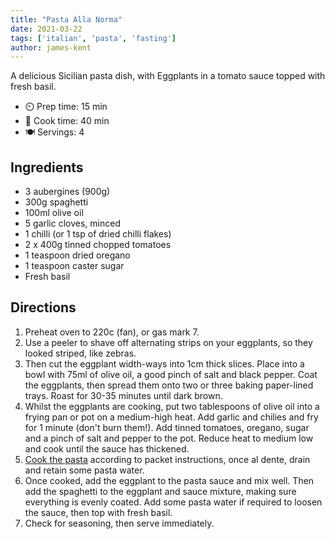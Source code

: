 ```yaml
---
title: "Pasta Alla Norma"
date: 2021-03-22
tags: ['italian', 'pasta', 'fasting']
author: james-kent
---
```


A delicious Sicilian pasta dish, with Eggplants in a tomato sauce topped with fresh basil.

- ⏲️ Prep time: 15 min
- 🍳 Cook time: 40 min
- 🍽️ Servings: 4

## Ingredients

- 3 aubergines (900g)
- 300g spaghetti
- 100ml olive oil
- 5 garlic cloves, minced
- 1 chilli (or 1 tsp of dried chilli flakes)
- 2 x 400g tinned chopped tomatoes
- 1 teaspoon dried oregano
- 1 teaspoon caster sugar
- Fresh basil

## Directions

1. Preheat oven to 220c (fan), or gas mark 7.
2. Use a peeler to shave off alternating strips on your eggplants, so they looked striped, like zebras.
3. Then cut the eggplant width-ways into 1cm thick slices. Place into a bowl with 75ml of olive oil, a good pinch of
   salt and black pepper. Coat the eggplants, then spread them onto two or three baking paper-lined trays. Roast for
   30-35 minutes until dark brown.
4. Whilst the eggplants are cooking, put two tablespoons of olive oil into a frying pan or pot on a medium-high heat.
   Add garlic and chilies and fry for 1 minute (don't burn them!). Add tinned tomatoes, oregano, sugar and a pinch of
   salt and pepper to the pot. Reduce heat to medium low and cook until the sauce has thickened.
5. [Cook the pasta](/pasta) according to packet instructions, once al dente, drain and retain some pasta water.
6. Once cooked, add the eggplant to the pasta sauce and mix well. Then add the spaghetti to the eggplant and sauce
   mixture, making sure everything is evenly coated. Add some pasta water if required to loosen the sauce, then
   top with fresh basil.
7. Check for seasoning, then serve immediately.
